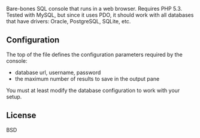 Bare-bones SQL console that runs in a web browser.  Requires PHP 5.3.  Tested with MySQL, but since it uses PDO, it should work with all databases that have drivers:  Oracle, PostgreSQL, SQLite, etc.

Configuration
-------------

The top of the file defines the configuration parameters required by the console:

* database url, username, password
* the maximum number of results to save in the output pane

You must at least modify the database configuration to work with your setup.

License
-------

BSD
